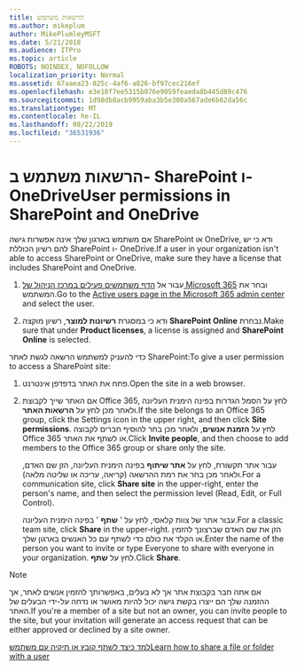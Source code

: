 ```yaml
---
title: הרשאות משתמש
ms.author: mikeplum
author: MikePlumleyMSFT
ms.date: 5/21/2018
ms.audience: ITPro
ms.topic: article
ROBOTS: NOINDEX, NOFOLLOW
localization_priority: Normal
ms.assetid: 67aaea23-025c-4af6-a826-bf97cec216ef
ms.openlocfilehash: e3e18f7ee5315b076e9059feaeda8b445d89c476
ms.sourcegitcommit: 1d98db8acb9959aba3b5e308a567ade6b62da56c
ms.translationtype: MT
ms.contentlocale: he-IL
ms.lasthandoff: 08/22/2019
ms.locfileid: "36531936"
---
```

# <a name="user-permissions-in-sharepoint-and-onedrive"></a><span data-ttu-id="e97c7-102">הרשאות משתמש ב- SharePoint ו- OneDrive</span><span class="sxs-lookup"><span data-stu-id="e97c7-102">User permissions in SharePoint and OneDrive</span></span>

<span data-ttu-id="e97c7-103">אם משתמש בארגון שלך אינה אפשרות גישה SharePoint או OneDrive, ודא כי יש להם רשיון הכוללת SharePoint ו- OneDrive.</span><span class="sxs-lookup"><span data-stu-id="e97c7-103">If a user in your organization isn't able to access SharePoint or OneDrive, make sure they have a license that includes SharePoint and OneDrive.</span></span> 
  
1. <span data-ttu-id="e97c7-104">עבור אל [הדף משתמשים פעילים במרכז הניהול של Microsoft 365](https://portal.office.com/adminportal/home#/users) ובחר את המשתמש.</span><span class="sxs-lookup"><span data-stu-id="e97c7-104">Go to the [Active users page in the Microsoft 365 admin center](https://portal.office.com/adminportal/home#/users) and select the user.</span></span> 
    
2. <span data-ttu-id="e97c7-105">ודא כי במסגרת **רשיונות למוצר**, רשיון מוקצה **SharePoint Online** נבחרת.</span><span class="sxs-lookup"><span data-stu-id="e97c7-105">Make sure that under **Product licenses**, a license is assigned and **SharePoint Online** is selected.</span></span> 
    
 <span data-ttu-id="e97c7-106">כדי להעניק למשתמש הרשאה לגשת לאתר SharePoint:</span><span class="sxs-lookup"><span data-stu-id="e97c7-106">To give a user permission to access a SharePoint site:</span></span> 
  
1. <span data-ttu-id="e97c7-107">פתח את האתר בדפדפן אינטרנט.</span><span class="sxs-lookup"><span data-stu-id="e97c7-107">Open the site in a web browser.</span></span>
    
2. <span data-ttu-id="e97c7-108">אם האתר שייך לקבוצת Office 365, לחץ על הסמל הגדרות בפינה הימנית העליונה ולאחר מכן לחץ על **הרשאות האתר**.</span><span class="sxs-lookup"><span data-stu-id="e97c7-108">If the site belongs to an Office 365 group, click the Settings icon in the upper right, and then click **Site permissions**.</span></span> <span data-ttu-id="e97c7-109">לחץ על **הזמנת אנשים**, ולאחר מכן בחר להוסיף חברים לקבוצה Office 365 או לשתף את האתר.</span><span class="sxs-lookup"><span data-stu-id="e97c7-109">Click **Invite people**, and then choose to add members to the Office 365 group or share only the site.</span></span> 
    
    <span data-ttu-id="e97c7-110">עבור אתר תקשורת, לחץ על **אתר שיתוף** בפינה הימנית העליונה, הזן שם האדם, ולאחר מכן בחר את רמת ההרשאה (קריאה, עריכה או שליטה מלאה).</span><span class="sxs-lookup"><span data-stu-id="e97c7-110">For a communication site, click **Share site** in the upper-right, enter the person's name, and then select the permission level (Read, Edit, or Full Control).</span></span> 
    
    <span data-ttu-id="e97c7-111">עבור אתר של צוות קלאסי, לחץ על ' **שתף** ' בפינה הימנית העליונה.</span><span class="sxs-lookup"><span data-stu-id="e97c7-111">For a classic team site, click **Share** in the upper-right.</span></span> <span data-ttu-id="e97c7-112">הזן את שם האדם שברצונך להזמין או הקלד את כולם כדי לשתף עם כל האנשים בארגון שלך.</span><span class="sxs-lookup"><span data-stu-id="e97c7-112">Enter the name of the person you want to invite or type Everyone to share with everyone in your organization.</span></span> <span data-ttu-id="e97c7-113">לחץ על **שתף**.</span><span class="sxs-lookup"><span data-stu-id="e97c7-113">Click **Share**.</span></span>
    
> [!NOTE]
> <span data-ttu-id="e97c7-114">אם אתה חבר בקבוצת אתר אך לא בעלים, באפשרותך להזמין אנשים לאתר, אך ההזמנה שלך הם ייצרו בקשת גישה יכול להיות מאושר או נדחה על-ידי הבעלים של האתר.</span><span class="sxs-lookup"><span data-stu-id="e97c7-114">If you're a member of a site but not an owner, you can invite people to the site, but your invitation will generate an access request that can be either approved or declined by a site owner.</span></span> 
  
[<span data-ttu-id="e97c7-115">למד כיצד לשתף קובץ או תיקיה עם משתמש</span><span class="sxs-lookup"><span data-stu-id="e97c7-115">Learn how to share a file or folder with a user</span></span>](https://go.microsoft.com/fwlink/?linkid=533408)
  

